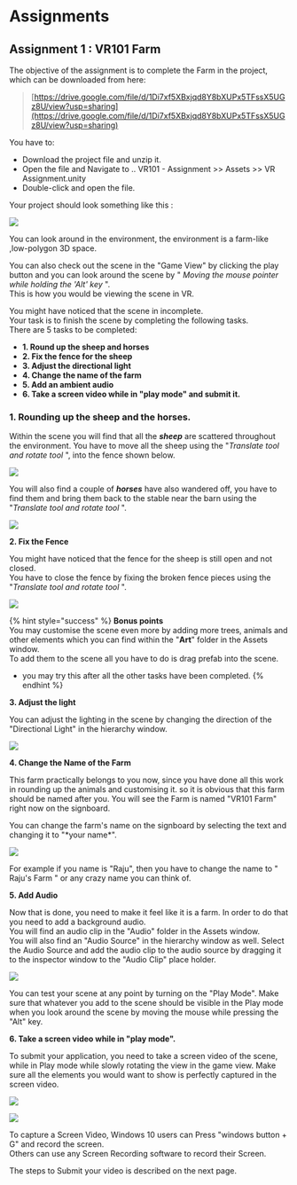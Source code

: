 # Assignments

## Assignment 1 : VR101 Farm

The objective of the assignment is to complete the Farm in the project, which can be downloaded from here:

> [https://drive.google.com/file/d/1Di7xf5XBxjqd8Y8bXUPx5TFssX5UGz8U/view?usp=sharing](https://drive.google.com/file/d/1Di7xf5XBxjqd8Y8bXUPx5TFssX5UGz8U/view?usp=sharing)

You have to:

* Download the project file and unzip it.  
* Open the file and Navigate to .. VR101 - Assignment &gt;&gt; Assets &gt;&gt; VR Assignment.unity  
* Double-click and open the file.

Your project should look something like this :

![](.gitbook/assets/001.png)

You can look around in the environment, the environment is a farm-like ,low-polygon 3D space.

You can also check out the scene in the "Game View" by clicking the play button and you can look around the scene by " _Moving the mouse pointer while holding the 'Alt' key_ ".  
This is how you would be viewing the scene in VR.

You might have noticed that the scene in incomplete.  
Your task is to finish the scene by completing the following tasks.  
There are 5 tasks to be completed:

* **1. Round up the sheep and horses**
* **2. Fix the fence for the sheep**
* **3. Adjust the directional light**
* **4. Change the name of the farm**
* **5. Add an ambient audio**
* **6. Take a screen video while in "play mode" and submit it.**

### 1. Rounding up the sheep and the horses.

Within the scene you will find that all the _**sheep**_ are scattered throughout the environment. You have to move all the sheep using the "_Translate tool and rotate tool_ ", into the fence shown below.

![](.gitbook/assets/002.png)

You will also find a couple of _**horses**_ have also wandered off, you have to find them and bring them back to the stable near the barn using the "_Translate tool and rotate tool_ ".

![](.gitbook/assets/003.png)

**2. Fix the Fence**

You might have noticed that the fence for the sheep is still open and not closed.  
You have to close the fence by fixing the broken fence pieces using the "_Translate tool and rotate tool_ ".

![](.gitbook/assets/004.png)

{% hint style="success" %}
**Bonus points**  
You may customise the scene even more by adding more trees, animals and other elements which you can find within the "**Art**" folder in the Assets window.  
To add them to the scene all you have to do is drag prefab into the scene.

* you may try this after all the other tasks have been completed.
{% endhint %}

**3. Adjust the light**

You can adjust the lighting in the scene by changing the direction of the "Directional Light" in the hierarchy window.

![](.gitbook/assets/005.png)

**4. Change the Name of the Farm**

This farm practically belongs to you now, since you have done all this work in rounding up the animals and customising it. so it is obvious that this farm should be named after you. You will see the Farm is named "VR101 Farm" right now on the signboard.

You can change the farm's name on the signboard by selecting the text and changing it to "\*your name\*".

![](.gitbook/assets/006.png)

For example if you name is "Raju", then you have to change the name to " Raju's Farm " or any crazy name you can think of.

**5. Add Audio**

Now that is done, you need to make it feel like it is a farm. In order to do that you need to add a background audio.  
You will find an audio clip in the "Audio" folder in the Assets window.  
You will also find an "Audio Source" in the hierarchy window as well. Select the Audio Source and add the audio clip to the audio source by dragging it to the inspector window to the "Audio Clip" place holder.

![](.gitbook/assets/007.png)

You can test your scene at any point by turning on the "Play Mode". Make sure that whatever you add to the scene should be visible in the Play mode when you look around the scene by moving the mouse while pressing the "Alt" key.

**6. Take a screen video while in "play mode".**

To submit your application, you need to take a screen video of the scene, while in Play mode while slowly rotating the view in the game view. Make sure all the elements you would want to show is perfectly captured in the screen video.

![](.gitbook/assets/008.png)

![](.gitbook/assets/009.png)

To capture a Screen Video, Windows 10 users can Press "windows button + G" and record the screen.  
Others can use any Screen Recording software to record their Screen.

The steps to Submit your video is described on the next page.

